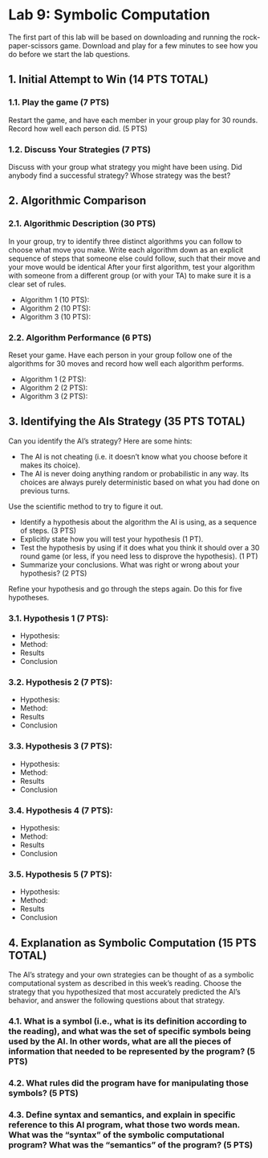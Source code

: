 # Lab 9: Symbolic Computation

The first part of this lab will be based on downloading and running the rock-paper-scissors game. Download and play
for a few minutes to see how you do before we start the lab questions.

## 1. Initial Attempt to Win (14 PTS TOTAL)

### 1.1. Play the game (7 PTS)
Restart the game, and have each member in your group play for 30 rounds. Record how well each person did. (5 PTS)

### 1.2. Discuss Your Strategies (7 PTS)
Discuss with your group what strategy you might have been using. Did anybody find a successful strategy? 
Whose strategy was the best?


## 2. Algorithmic Comparison

### 2.1. Algorithmic Description (30 PTS)
In your group, try to identify three distinct algorithms you can follow to choose what move you make. 
Write each algorithm down as an explicit sequence of steps that someone else could follow, such that their move and your move would be identical
After your first algorithm, test your algorithm with someone from a different group (or with your TA) to make sure it is a clear set of rules.
- Algorithm 1 (10 PTS):
- Algorithm 2 (10 PTS):
- Algorithm 3 (10 PTS):

### 2.2. Algorithm Performance (6 PTS)
Reset your game. 
Have each person in your group follow one of the algorithms for 30 moves and record how well each algorithm performs.
- Algorithm 1 (2 PTS):
- Algorithm 2 (2 PTS):
- Algorithm 3 (2 PTS):

## 3. Identifying the AIs Strategy (35 PTS TOTAL)
Can you identify the AI’s strategy? Here are some hints:
- The AI is not cheating (i.e. it doesn’t know what you choose before it makes its choice).
- The AI is never doing anything random or probabilistic in any way.
Its choices are always purely deterministic based on what you had done on previous turns.

Use the scientific method to try to figure it out.
- Identify a hypothesis about the algorithm the AI is using, as a sequence of steps. (3 PTS)
- Explicitly state how you will test your hypothesis (1 PT).
- Test the hypothesis by using if it does what you think it should over a 30 round game (or less, if you need less to disprove the hypothesis). (1 PT)
- Summarize your conclusions. What was right or wrong about your hypothesis? (2 PTS)

Refine your hypothesis and go through the steps again. Do this for five hypotheses.

### 3.1. Hypothesis 1 (7 PTS):
- Hypothesis:
- Method:
- Results
- Conclusion

### 3.2. Hypothesis 2 (7 PTS):
- Hypothesis:
- Method:
- Results
- Conclusion

### 3.3. Hypothesis 3 (7 PTS):
- Hypothesis:
- Method:
- Results
- Conclusion

### 3.4. Hypothesis 4 (7 PTS):
- Hypothesis:
- Method:
- Results
- Conclusion

### 3.5. Hypothesis 5 (7 PTS):
- Hypothesis:
- Method:
- Results
- Conclusion

## 4. Explanation as Symbolic Computation (15 PTS TOTAL)
The AI’s strategy and your own strategies can be thought of as a symbolic computational system as described in this week’s reading. 
Choose the strategy that you hypothesized that most accurately predicted the AI’s behavior, and answer the following questions about that strategy.

### 4.1. What is a symbol (i.e., what is its definition according to the reading), and what was the set of specific symbols being used by the AI. In other words, what are all the pieces of information that needed to be represented by the program? (5 PTS)
### 4.2. What rules did the program have for manipulating those symbols? (5 PTS)
### 4.3. Define syntax and semantics, and explain in specific reference to this AI program, what those two words mean. What was the “syntax” of the symbolic computational program? What was the “semantics” of the program? (5 PTS)